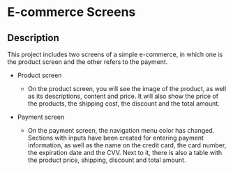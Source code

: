 # E-commerce Screens

## Description

This project includes two screens of a simple e-commerce, in which one is the product screen and the other refers to the payment.

- Product screen
    - On the product screen, you will see the image of the product, as well as its descriptions, content and price. It will also show the price of the products, the shipping cost, the discount and the total amount.

- Payment screen
    - On the payment screen, the navigation menu color has changed. Sections with inputs have been created for entering payment information, as well as the name on the credit card, the card number, the expiration date and the CVV. Next to it, there is also a table with the product price, shipping, discount and total amount.

